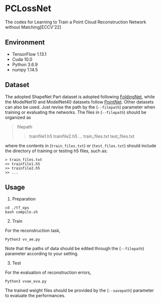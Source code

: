 # PCLossNet
The codes for Learning to Train a Point Cloud Reconstruction Network without Matching[ECCV'22]

## Environment
* TensorFlow 1.13.1
* Cuda 10.0
* Python 3.6.9
* numpy 1.14.5

## Dataset
The adopted ShapeNet Part dataset is adopted following [FoldingNet](http://www.merl.com/research/license#FoldingNet), while the ModelNet10 and ModelNet40 datasets follow [PointNet](https://github.com/charlesq34/pointnet.git). Other datasets can also be used. Just revise the path by the (`--filepath`) parameter when training or evaluating the networks.
The files in (`--filepath`) should be organized as

> filepath
>> trainfile1.h5
>> trainfile2.h5
>> ...
>> train\_files.txt
>> test\_files.txt

where the contents in (`train_files.txt`) or (`test_files.txt`) should include the directory of training or testing h5 files, such as:

```
> train_files.txt
>> trainfile1.h5
>> trainfile2.h5
>> ...
```


## Usage

1. Preparation

```
cd ./tf_ops
bash compile.sh
```

2. Train

For the reconstruction task,
```
Python3 vv_ae.py
```

Note that the paths of data should be edited through the (`--filepath`) parameter according to your setting.

3. Test

For the evaluation of reconstruction errors,
```
Python3 vvae_eva.py
```

The trained weight files should be provided by the (`--savepath`) parameter to evaluate the performances.
